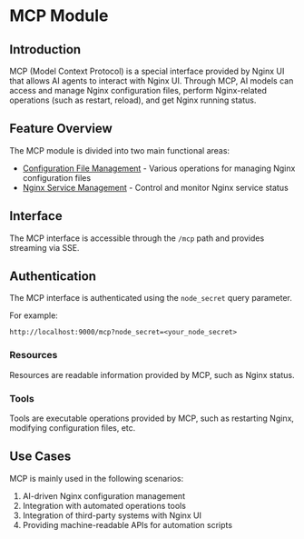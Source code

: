 # MCP Module

## Introduction

MCP (Model Context Protocol) is a special interface provided by Nginx UI that allows AI agents to interact with Nginx UI. Through MCP, AI models can access and manage Nginx configuration files, perform Nginx-related operations (such as restart, reload), and get Nginx running status.

## Feature Overview

The MCP module is divided into two main functional areas:

- [Configuration File Management](./mcp-config.md) - Various operations for managing Nginx configuration files
- [Nginx Service Management](./mcp-nginx.md) - Control and monitor Nginx service status

## Interface

The MCP interface is accessible through the `/mcp` path and provides streaming via SSE.

## Authentication

The MCP interface is authenticated using the `node_secret` query parameter.

For example:

```
http://localhost:9000/mcp?node_secret=<your_node_secret>
```

### Resources

Resources are readable information provided by MCP, such as Nginx status.

### Tools

Tools are executable operations provided by MCP, such as restarting Nginx, modifying configuration files, etc.

## Use Cases

MCP is mainly used in the following scenarios:

1. AI-driven Nginx configuration management
2. Integration with automated operations tools
3. Integration of third-party systems with Nginx UI
4. Providing machine-readable APIs for automation scripts 